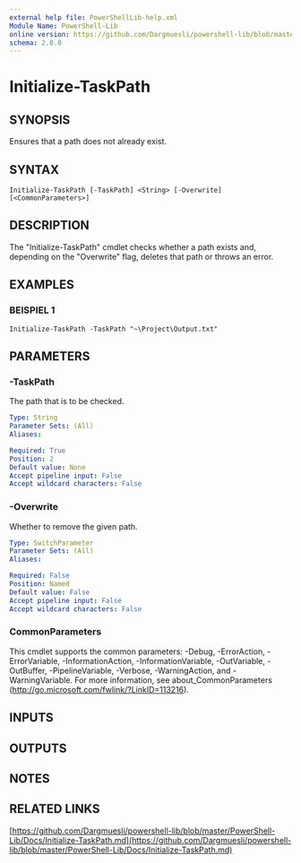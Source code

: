```yaml
---
external help file: PowerShellLib-help.xml
Module Name: PowerShell-Lib
online version: https://github.com/Dargmuesli/powershell-lib/blob/master/PowerShell-Lib/Docs/Initialize-TaskPath.md
schema: 2.0.0
---
```


# Initialize-TaskPath

## SYNOPSIS
Ensures that a path does not already exist.

## SYNTAX

```
Initialize-TaskPath [-TaskPath] <String> [-Overwrite] [<CommonParameters>]
```

## DESCRIPTION
The "Initialize-TaskPath" cmdlet checks whether a path exists and, depending on the "Overwrite" flag, deletes that path or throws an error.

## EXAMPLES

### BEISPIEL 1
```
Initialize-TaskPath -TaskPath "~\Project\Output.txt"
```

## PARAMETERS

### -TaskPath
The path that is to be checked.

```yaml
Type: String
Parameter Sets: (All)
Aliases:

Required: True
Position: 2
Default value: None
Accept pipeline input: False
Accept wildcard characters: False
```

### -Overwrite
Whether to remove the given path.

```yaml
Type: SwitchParameter
Parameter Sets: (All)
Aliases:

Required: False
Position: Named
Default value: False
Accept pipeline input: False
Accept wildcard characters: False
```

### CommonParameters
This cmdlet supports the common parameters: -Debug, -ErrorAction, -ErrorVariable, -InformationAction, -InformationVariable, -OutVariable, -OutBuffer, -PipelineVariable, -Verbose, -WarningAction, and -WarningVariable.
For more information, see about_CommonParameters (http://go.microsoft.com/fwlink/?LinkID=113216).

## INPUTS

## OUTPUTS

## NOTES

## RELATED LINKS

[https://github.com/Dargmuesli/powershell-lib/blob/master/PowerShell-Lib/Docs/Initialize-TaskPath.md](https://github.com/Dargmuesli/powershell-lib/blob/master/PowerShell-Lib/Docs/Initialize-TaskPath.md)

